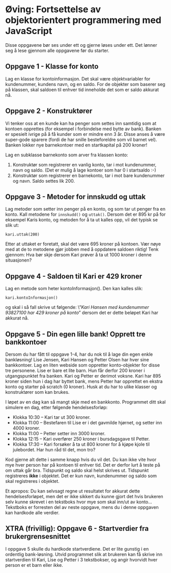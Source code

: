 # Øving: Fortsettelse av objektorientert programmering med JavaScript
Disse oppgavene bør ses under ett og gjerne løses under ett. Det lønner seg å lese gjennom
alle oppgavene før du starter. 

## Oppgave 1 - Klasse for konto
Lag en klasse for kontoinformasjon. Det skal være objektvariabler for kundenummer,
kundens navn, og en saldo. For de objekter som baserer seg på klassen, skal saldoen til
enhver tid inneholde det som er saldo akkurat nå. 

## Oppgave 2 - Konstruktører
Vi tenker oss at en kunde kan ha penger som settes inn samtidig som at kontoen opprettes
(for eksempel i forbindelse med bytte av bank). Banken er spesielt ivrige på å få kunder som
er mindre enn 3 år. Disse anses å være super-gode sparere (fordi de har snille besteforeldre
som vil barnet vel). Banken lokker nye barnekontoer med en startkapital på 200 kroner!

Lag en subklasse barnekonto som arver fra klassen konto:

1. Konstruktør som registrerer en vanlig konto, tar i mot kundenummer, navn og saldo.
(Det er mulig å lage kontoer som har 0 i startsaldo :-)
2. Konstruktør som registrerer en barnekonto, tar i mot bare kundenummer og navn.
Saldo settes lik 200. 

## Oppgave 3 - Metoder for innskudd og uttak
Lag metoder som setter inn penger på en konto, og som tar ut penger fra en konto. Kall
metodene for ```innskudd()``` og ```uttak()```. Dersom det er 895 kr på for eksempel Karis konto,
og metoden for å ta ut kalles opp, vil det typisk se slik ut:

```kari.uttak(200)```

Etter at uttaket er foretatt, skal det være 695 kroner på kontoen. Vær nøye med at de to
metodene gjør jobben med å oppdatere saldoen riktig! Tenk gjennom: Hva bør skje dersom
Kari prøver å ta ut 1000 kroner i denne situasjonen? 

## Oppgave 4 - Saldoen til Kari er 429 kroner
Lag en metode som heter kontoInformasjon(). Den kan kalles slik:

```kari.kontoInformasjon()```

og skal i så fall skrive ut følgende: \”_Kari Hansen med kundenummer 93827100 har 429
kroner på konto_” dersom det er dette beløpet Kari har akkurat nå. 

## Oppgave 5 - Din egen lille bank! Opprett tre bankkontoer
Dersom du har fått til oppgave 1-4, har du nok til å lage din egen enkle bankløsning! Lise
Jensen, Kari Hansen og Petter Olsen har hver sine bankkontoer. Lag en liten webside som
oppretter konto-objekter for disse tre personene. Lise er bare et lite barn. Hun får derfor 200
kroner i utgangspunktet fra banken. Kari og Petter er derimot voksne. Kari har 895 kroner
siden hun i dag har byttet bank, mens Petter har opprettet en ekstra konto og starter på
scratch (0 kroner). Husk at du har to ulike klasser og konstruktører som kan brukes.

I løpet av en dag kan så mangt skje med en bankkonto. Programmet ditt skal simulere en
dag, etter følgende hendelsesforløp:

- Klokka 10:30 – Kari tar ut 300 kroner.
- Klokka 11:00 – Bestefaren til Lise er i det gavmilde hjørnet, og setter inn 4000 kroner.
- Klokka 11:00 – Petter setter inn 3000 kroner.
- Klokka 12:15 – Kari overfører 250 kroner i bursdagsgave til Petter.
- Klokka 17:30 – Kari forsøker å ta ut 800 kroner for å kjøpe kjole til julebordet. Har hun råd
til det, mon tro?

Kod gjerne alt dette i samme knapp hvis du vil det. Du kan ikke vite hvor mye hver person
har på kontoen til enhver tid. Det er derfor lurt å teste på om uttak går bra. Tidspunkt og
saldo skal helst skrives ut. Tidspunkt registreres **ikke** i objektet. Det er kun navn,
kundenummer og saldo som skal registreres i objektet.

Et apropos: Du kan selvsagt regne ut resultatet for akkurat dette hendelsesforløpet, men det
er ikke sikkert du kunne gjort det hvis brukeren selv kunne skrevet i en tekstboks hvor mye
som skal inn/ut av konto... Tekstboks er forresten del av neste oppgave, mens du i denne
oppgaven kan hardkode alle verdier. 

## XTRA (frivillig): Oppgave 6 - Startverdier fra brukergrensesnittet
I oppgave 5 skulle du hardkode startverdiene. Det er lite gunstig i en ordentlig bank-løsning.
Utvid programmet slik at brukeren kan få skrive inn startverdien til Kari, Lise og Petter i 3
tekstbokser, og angir hvorvidt hver person er et barn eller ikke. 